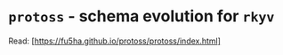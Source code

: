 # `protoss` - schema evolution for `rkyv`

Read: [https://fu5ha.github.io/protoss/protoss/index.html]
